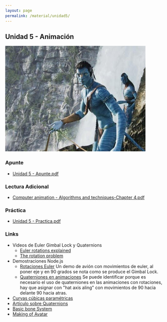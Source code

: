 ```yaml
---
layout: page
permalink: /material/unidad5/
---
```

## Unidad 5 - Animación

![Unidad 5](/images/unidades/unidad5.jpg)

### Apunte

* [Unidad 5 - Apunte.pdf](https://docs.google.com/viewer?a=v&pid=explorer&chrome=true&srcid=0B-mVMTBAay-gMTAwNjczODUtNTY0ZC00ODVhLTk2MTktZTY4Nzc0ZWJkYjI0&hl=es)

### Lectura Adicional

* [Computer animation - Algorithms and techniques-Chapter 4.pdf](https://docs.google.com/leaf?id=0B-mVMTBAay-gY2VmMzY4YTgtNzI2Zi00ODg4LWI4MzktNTU1OWE5OGQ4YzE3&sort=name&layout=list&num=50)

### Práctica

* [Unidad 5 - Practica.pdf](https://docs.google.com/open?id=0B-mVMTBAay-gMzViZmIxZWYtZWIwNC00ZTZiLTlmNzYtMWMwMTYxMGNjMjgz)

### Links

* Videos de Euler Gimbal Lock y Quaternions
  * [Euler rotations explained](https://www.youtube.com/watch?v=zc8b2Jo7mno)
  * [The rotation problem](https://vimeo.com/2649637)
* Demostraciones Node.js
  * [Rotaciones Euler](https://assignments-dot-udacity-extras.appspot.com/classes/cs291/demo/unit4/02)
  Un demo de avión con movimientos de euler, al poner eje y en 90 grados se nota como se produce el Gimbal Lock.
  * [Quaterniones en animaciones](https://assignments-dot-udacity-extras.appspot.com/classes/cs291/demo/unit10/06)
  Se puede identificar porque es necesario el uso de quaterniones en las animaciones con rotaciones, hay que asignar con "hat axis aling" con movimientos de 90 hacia delante 90 hacia atras.
* [Curvas cúbicas paramétricas](http://sabia.tic.udc.es/gc/teoria/Curvas/HTML/TrabajoGC.htm)
* [Artículo sobre Quaternions](http://www.gamasutra.com/view/feature/3278/rotating_objects_using_quaternions.php)
* [Basic bone System](http://gpwiki.org/index.php/OpenGL:Tutorials:Basic_Bones_System)
* [Making of Avatar](http://www.youtube.com/watch?v=P2_vB7zx_SQ)
